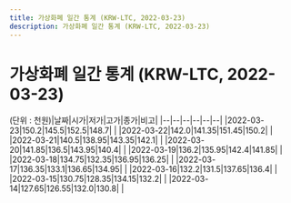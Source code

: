 ```yaml
---
title: 가상화폐 일간 통계 (KRW-LTC, 2022-03-23)
description: 가상화폐 일간 통계 (KRW-LTC, 2022-03-23)
---
```


가상화폐 일간 통계 (KRW-LTC, 2022-03-23)
===

(단위 : 천원)|날짜|시가|저가|고가|종가|비고|
|--|--|--|--|--|--|
|2022-03-23|150.2|145.5|152.5|148.7|    |
|2022-03-22|142.0|141.35|151.45|150.2|    |
|2022-03-21|140.5|138.95|143.35|142.1|    |
|2022-03-20|141.85|136.5|143.95|140.4|    |
|2022-03-19|136.2|135.95|142.4|141.85|    |
|2022-03-18|134.75|132.35|136.95|136.25|    |
|2022-03-17|136.35|133.1|136.65|134.95|    |
|2022-03-16|132.2|131.5|137.65|136.4|    |
|2022-03-15|130.75|128.35|134.15|132.2|    |
|2022-03-14|127.65|126.55|132.0|130.8|    |
